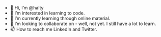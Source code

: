 - 👋 Hi, I’m @halty
- 👀 I’m interested in learning to code.
- 🌱 I’m currently learning through online material. 
- 💞️ I’m looking to collaborate on - well, not yet. I still have a lot to learn. 
- 📫 How to reach me LinkedIn and Twitter. 

<!---
mghalty/mghalty is a ✨ special ✨ repository because its `README.md` (this file) appears on your GitHub profile.
You can click the Preview link to take a look at your changes.
--->
